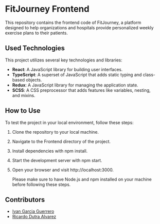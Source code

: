 # FitJourney Frontend

This repository contains the frontend code of FitJourney, a platform designed to help organizations and hospitals provide personalized weekly exercise plans to their patients.

## Used Technologies

This project utilizes several key technologies and libraries:

- **React**: A JavaScript library for building user interfaces.
- **TypeScript**: A superset of JavaScript that adds static typing and class-based objects.
- **Redux**: A JavaScript library for managing the application state.
- **SCSS**: A CSS preprocessor that adds features like variables, nesting, and mixins.

## How to Use

To test the project in your local environment, follow these steps:

1. Clone the repository to your local machine.
2. Navigate to the Frontend directory of the project.
3. Install dependencies with npm install.
4. Start the development server with npm start.
5. Open your browser and visit http://localhost:3000.

   Please make sure to have Node.js and npm installed on your machine before following these steps.

## Contributors

- [Ivan Garcia Guerrero](https://github.com/Ivangg88)
- [Ricardo Dutra Alvarez](https://github.com/rikiDalvarez)
